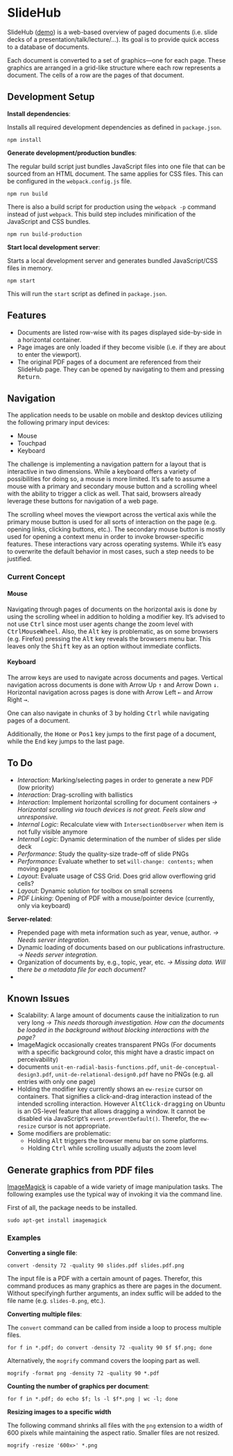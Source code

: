# SlideHub

SlideHub ([demo](http://test.webis.de/slidehub)) is a web-based overview of paged documents (i.e. slide decks of a presentation/talk/lecture/…). Its goal is to provide quick access to a database of documents.

Each document is converted to a set of graphics—one for each page. These graphics are arranged in a grid-like structure where each row represents a document. The cells of a row are the pages of that document.



## Development Setup

**Install dependencies**:

Installs all required development dependencies as defined in `package.json`.

```
npm install
```

**Generate development/production bundles**:

The regular build script just bundles JavaScript files into one file that can be sourced from an HTML document. The same applies for CSS files. This can be configured in the `webpack.config.js` file.

```
npm run build
```

There is also a build script for production using the `webpack -p` command instead of just `webpack`. This build step includes minification of the JavaScript and CSS bundles.

```
npm run build-production
```

**Start local development server**:

Starts a local development server and generates bundled JavaScript/CSS files in memory.

```
npm start
```

This will run the `start` script as defined in `package.json`.



## Features

- Documents are listed row-wise with its pages displayed side-by-side in a horizontal container.
- Page images are only loaded if they become visible (i.e. if they are about to enter the viewport).
- The original PDF pages of a document are referenced from their SlideHub page. They can be opened by navigating to them and pressing <kbd>Return</kbd>.



## Navigation

The application needs to be usable on mobile and desktop devices utilizing the following primary input devices:

- Mouse
- Touchpad
- Keyboard

The challenge is implementing a navigation pattern for a layout that is interactive in two dimensions. While a keyboard offers a variety of possibilities for doing so, a mouse is more limited. It’s safe to assume a mouse with a primary and secondary mouse button and a scrolling wheel with the ability to trigger a click as well. That said, browsers already leverage these buttons for navigation of a web page.

The scrolling wheel moves the viewport across the vertical axis while the primary mouse button is used for all sorts of interaction on the page (e.g. opening links, clicking buttons, etc.). The secondary mouse button is mostly used for opening a context menu in order to invoke browser-specific features. These interactions vary across operating systems. While it’s easy to overwrite the default behavior in most cases, such a step needs to be justified.

### Current Concept

#### Mouse

Navigating through pages of documents on the horizontal axis is done by using the scrolling wheel in addition to holding a modifier key. It’s advised to not use <kbd>Ctrl</kbd> since most user agents change the zoom level with <kbd>Ctrl</kbd><kbd>MouseWheel</kbd>. Also, the <kbd>Alt</kbd> key is problematic, as on some browsers (e.g. Firefox) pressing the <kbd>Alt</kbd> key reveals the browsers menu bar. This leaves only the <kbd>Shift</kbd> key as an option without immediate conflicts.

#### Keyboard

The arrow keys are used to navigate across documents and pages. Vertical navigation across documents is done with Arrow Up <kbd>↑</kbd> and Arrow Down <kbd>↓</kbd>. Horizontal navigation across pages is done with Arrow Left <kbd>←</kbd> and Arrow Right <kbd>→</kbd>.

One can also navigate in chunks of 3 by holding <kbd>Ctrl</kbd> while navigating pages of a document.

Additionally, the <kbd>Home</kbd> or <kbd>Pos1</kbd> key jumps to the first page of a document, while the <kbd>End</kbd> key jumps to the last page.



## To Do

- *Interaction*: Marking/selecting pages in order to generate a new PDF (low priority)
- *Interaction*: Drag-scrolling with ballistics
- *Interaction*: Implement horizontal scrolling for document containers *→ Horizontal scrolling via touch devices is not great. Feels slow and unresponsive.*
- *Internal Logic*: Recalculate view with `IntersectionObserver` when item is not fully visible anymore
- *Internal Logic*: Dynamic determination of the number of slides per slide deck
- *Performance*: Study the quality-size trade-off of slide PNGs
- *Performance*: Evaluate whether to set `will-change: contents;` when moving pages
- *Layout*: Evaluate usage of CSS Grid. Does grid allow overflowing grid cells?
- *Layout*: Dynamic solution for toolbox on small screens
- *PDF Linking*: Opening of PDF with a mouse/pointer device (currently, only via keyboard)

**Server-related**:

- Prepended page with meta information such as year, venue, author. *→ Needs server integration.*
- Dynamic loading of documents based on our publications infrastructure. *→ Needs server integration.*
- Organization of documents by, e.g., topic, year, etc. *→ Missing data. Will there be a metadata file for each document?*
-



## Known Issues

- Scalability: A large amount of documents cause the initialization to run very long *→ This needs thorough investigation. How can the documents be loaded in the background without blocking interactions with the page?*
- ImageMagick occasionally creates transparent PNGs (For documents with a specific background color, this might have a drastic impact on perceivability)
- documents `unit-en-radial-basis-functions.pdf`, `unit-de-conceptual-design3.pdf`, `unit-de-relational-design0.pdf` have no PNGs (e.g. all entries with only one page)
- Holding the modifier key currently shows an `ew-resize` cursor on containers. That signifies a click-and-drag interaction instead of the intended scrolling interaction. However <kbd>Alt</kbd><kbd>Click-dragging</kbd> on Ubuntu is an OS-level feature that allows dragging a window. It cannot be disabled via JavaScript’s `event.preventDefault()`. Therefor, the `ew-resize` cursor is not appropriate.
- Some modifiers are problematic:
  - Holding <kbd>Alt</kbd> triggers the browser menu bar on some platforms.
  - Holding <kbd>Ctrl</kbd> while scrolling usually adjusts the zoom level



## Generate graphics from PDF files

[ImageMagick](https://www.imagemagick.org) is capable of a wide variety of image manipulation tasks. The following examples use the typical way of invoking it via the command line.

First of all, the package needs to be installed.

```
sudo apt-get install imagemagick
```

### Examples

**Converting a single file**:

```
convert -density 72 -quality 90 slides.pdf slides.pdf.png
```

The input file is a PDF with a certain amount of pages. Therefor, this command produces as many graphics as there are pages in the document. Without specifyingh further arguments, an index suffic will be added to the file name (e.g. `slides-0.png`, etc.).

**Converting multiple files**:

The `convert` command can be called from inside a loop to process multiple files.

```
for f in *.pdf; do convert -density 72 -quality 90 $f $f.png; done
```

Alternatively, the `mogrify` command covers the looping part as well.

```
mogrify -format png -density 72 -quality 90 *.pdf
```

**Counting the number of graphics per document**:

```
for f in *.pdf; do echo $f; ls -l $f*.png | wc -l; done
```

**Resizing images to a specific width**

The following command shrinks all files with the `png` extension to a width of 600 pixels while maintaining the aspect ratio. Smaller files are not resized.

```
mogrify -resize '600x>' *.png
```
